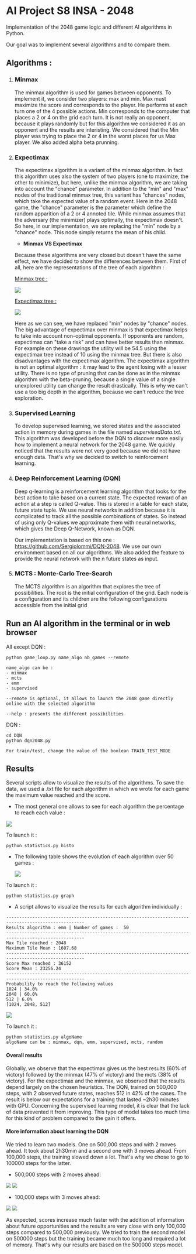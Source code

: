 # AI Project S8 INSA - 2048

Implementation of the 2048 game logic and different AI algorithms in Python.

Our goal was to implement several algorithms and to compare them.

## Algorithms :

1. ### Minmax

   The minmax algorithm is used for games between opponents. To implement it, we consider two players: max and min. Max must maximize the score and corresponds to the player. He performs at each turn one of the 4 possible actions. Min corresponds to the computer that places a 2 or 4 on the grid each turn. It is not really an opponent, because it plays randomly but for this algorithm we considered it as an opponent and the results are interisting. We considered that the Min player was trying to place the 2 or 4 in the worst places for us Max player. We also added alpha beta prunning.
   
2. ### Expectimax

   The expectimax algorithm is a variant of the minmax algorithm. In fact this algorithm uses also the system of two players (one to maximize, the other to minimize), but here, unlike the minmax algorithm, we are taking into account the "chance" parameter. In addition to the "min" and "max" nodes of the traditional minmax tree, this variant has "chances" nodes, which take the expected value of a random event. Here in the 2048 game, the "chance" parameter is the parameter which define the random apparition of a 2 or 4 annoted tile. While minmax assumes that the adversary (the minimizer) plays optimally, the expectimax doesn't. So here, in our implementation, we are replacing the "min" node by a "chance" node. This node simply returns the mean of his child.

    - **Minmax VS Expectimax**

    Because these algorithms are very closed but doesn't have the same effect, we have decided to show the differences between them. First of all, here are the representations of the tree of each algorithm :
   
   
    <u>Minmax tree :</u> 

   ![](./images/minimaxdrawing.jpg)

   <u>Expectimax tree :</u>

   ![](./images/expectimaxdrawing.jpg)

   Here as we can see, we have replaced "min" nodes by "chance" nodes. The big advantage of expectimax over minmax is that expectimax helps to take into account non-optimal opponents. If opponents are random, expectimax can "take a risk" and can have better results than minmax. For example on these drawings the utility will be 54.5 using the expectimax tree instead of 10 using the minmax tree. But there is also disadvantages with the expectimax algorithm.  The expectimax algorithm is not an optimal algorithm : it may lead to the agent losing with a lesser utility. There is no type of pruning that can be done as in the minmax algorithm with the beta-pruning, because a single value of a single unexplored utility can change the result drastically. This is why we can't use a too big depth in the algorithm, because we can't reduce the tree exploration. 
   
   
   
   
   
   
   
   
   
   




3. ### Supervised Learning

   To develop supervised learning, we stored states and the associated action in memory during games in the file named *supervisedData.txt*.  This algorithm was developed before the DQN to discover more easily how to implement a neural network for the 2048 game. We quickly noticed that the results were not very good because we did not have enough data. That's why we decided to switch to reinforcement learning.

4. ### Deep Reinforcement Learning (DQN)

   Deep q-learning is a reinforcement learning algorithm that looks for the best action to take based on a current state. The expected reward of an action at a step is called Q-value. This is stored in a table for each state, future state tuple. We use neural networks in addition because it is complicated to track all the possible combinations of states. So instead of using only Q-values we approximate them with neural networks, which gives the Deep Q-Network, known as DQN.

   Our implementation is based on this one : https://github.com/SergioIommi/DQN-2048. We use our own environment based on all our algorithms. We also added the feature to provide the neural network with the n future states as input.

5. ### MCTS : Monte-Carlo Tree-Search

   The MCTS algorithm is an algorithm that explores the tree of possibilities. The root is the initial configuration of the grid. Each node is a configuration and its children are the following configurations accessible from the initial grid

## Run an AI algorithm in the terminal or in web browser

All except DQN : 

```
python game_loop.py name_algo nb_games --remote

name_algo can be : 
- minmax
- mcts
- emm
- supervised

--remote is optional, it allows to launch the 2048 game directly online with the selected algorithm

--help : presents the different possibilities
```

DQN : 

```
cd DQN
python dqn2048.py

For train/test, change the value of the boolean TRAIN_TEST_MODE
```

## Results

Several scripts allow to visualize the results of the algorithms. To save the data, we used a .txt file for each algorithm in which we wrote for each game the maximum value reached and the score.

- The most general one allows to see for each algorithm the percentage to reach each value :

![](./images/histo_maxtile.png)

To launch it : 

```
python statistics.py histo
```



- The following table shows the evolution of each algorithm over 50 games :

  ![](./images/graph_maxtile.png)

To launch it :

```
python statistics.py graph
```



- A script allows to visualize the results for each algorithm individually :

```console
----------------------------------------------------------------------------------------------------
Results algorithm : emm | Number of games :  50
----------------------------------------------------------------------------------------------------
Max Tile reached : 2048
Maximum Tile Mean : 1607.68
----------------------------------------------------------------------------------------------------
Score Max reached : 36152
Score Mean : 23256.24
----------------------------------------------------------------------------------------------------
Probability to reach the following values
1024 | 34.0%
2048 | 60.0%
512 | 6.0%
[1024, 2048, 512]
```

![](./images/pie_emm.png)

To launch it : 

```
python statistics.py algoName 										algoName can be : minmax, dqn, emm, supervised, mcts, random
```



#### Overall results

Globally, we observe that the expectimax gives us the best results (60% of victory) followed by the minmax (47% of victory) and the mcts (38% of victory).  For the expectimax and the minmax, we observed that the results depend largely on the chosen heuristics. The DQN, trained on 500,000 steps, with 2 observed future states, reaches 512 in 42% of the cases. The result is below our expectations for a training that lasted ~2h30 minutes with GPU. Concerning the supervised learning model, it is clear that the lack of data prevented it from improving. This type of model takes too much time for this kind of problem compared to the gain it offers.

#### More information about learning the DQN

We tried to learn two models. One on 500,000 steps and with 2 moves ahead. It took about 2h30min and a second one with 3 moves ahead. From 100,000 steps, the training slowed down a lot. That's why we chose to go to 100000 steps for the latter.

- 500,000 steps with 2 moves ahead: 

<img src="./images/maxtile500k_2.png" style="zoom: 80%;" /> <img src="./images/reward500k_2.png" style="zoom: 80%;" />

- 100,000 steps with 3 moves ahead: 

<img src="./images/maxtile100k_3.png" style="zoom: 80%;" /> <img src="./images/reward100k_3.png" style="zoom: 80%;" />

As expected, scores increase much faster with the addition of information about future opportunities and the results are very close with only 100,000 steps compared to 500,000 previously. We tried to train the second model on 500000 steps but the training became much too long and required a lot of memory. That's why our results are based on the 500000 steps model.